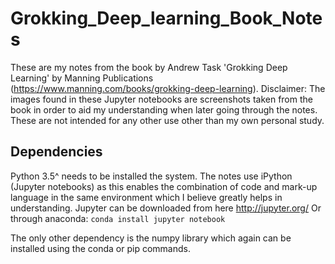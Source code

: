 # Grokking_Deep_learning_Book_Notes #
These are my notes from the book by Andrew Task 'Grokking Deep Learning' by Manning Publications (https://www.manning.com/books/grokking-deep-learning).
Disclaimer: The images found in these Jupyter notebooks are screenshots taken from the book in order to aid my understanding when later going through the notes. 
These are not intended for any other use other than my own personal study.

## Dependencies ##
Python 3.5^ needs to be installed the system.
The notes use iPython (Jupyter notebooks) as this enables the combination of code and mark-up language in the same environment which I believe
greatly helps in understanding. 
Jupyter can be downloaded from here http://jupyter.org/
Or through anaconda:
`conda install jupyter notebook`

The only other dependency is the numpy library which again can be installed using the conda or pip commands.

